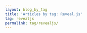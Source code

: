 ```yaml
---
layout: blog_by_tag
title: 'Articles by tag: Reveal.js'
tag: revealjs
permalink: tag/revealjs/
---
```


